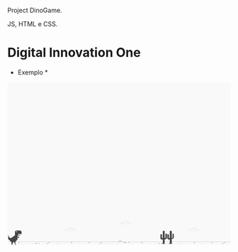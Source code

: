Project DinoGame.

JS, HTML e CSS.


# Digital Innovation One



* Exemplo *
<div align="center">
  <img src="https://github.com/rennangalvao/GameDino/blob/main/asset/img/example.png" />
</div>
